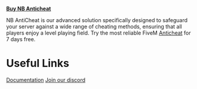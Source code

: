 **[Buy NB Anticheat](https://store.nlmt.cc/category/resources)**

NB AntiCheat is our advanced solution specifically designed to safeguard your server against a wide range of cheating methods, ensuring that all players enjoy a level playing field.
Try the most reliable FiveM [Anticheat](https://store.nlmt.cc/category/resources) for 7 days free.

# Useful Links
[Documentation](https://docs.nlmt.cc/)
[Join our discord](https://discord.gg/pWP8ZrwEDq)
